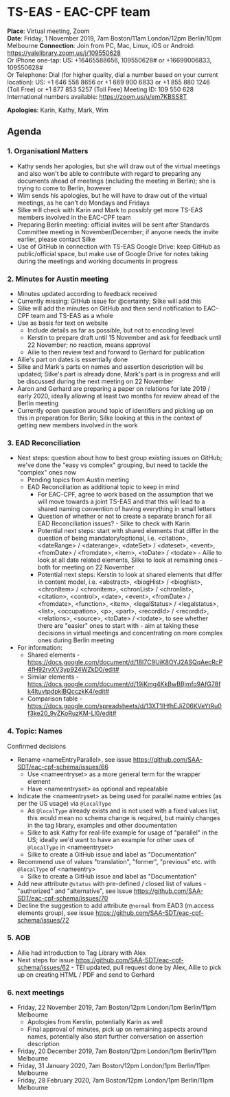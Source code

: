 # TS-EAS - EAC-CPF team

**Place**: Virtual meeting, Zoom  
**Date**: Friday, 1 November 2019, 7am Boston/11am London/12pm Berlin/10pm Melbourne 
**Connection**: 
Join from PC, Mac, Linux, iOS or Android: https://yalelibrary.zoom.us/j/109550628   
Or iPhone one-tap: US: +16465588656, 109550628#  or +16699006833, 109550628#   
Or Telephone: Dial (for higher quality, dial a number based on your current location): 
US: +1 646 558 8656  or +1 669 900 6833  or +1 855 880 1246 (Toll Free) or +1 877 853 5257 (Toll Free)
Meeting ID: 109 550 628  
International numbers available: https://zoom.us/u/em7KBSS8T

**Apologies**: Karin, Kathy, Mark, Wim

## Agenda

### 1. Organisationl Matters
- Kathy sends her apologies, but she will draw out of the virtual meetings and also won't be able to contribute with regard to preparing any documents ahead of meetings (including the meeting in Berlin); she is trying to come to Berlin, however
- Wim sends his apologies, but he will have to draw out of the virtual meetings, as he can't do Mondays and Fridays
- Silke will check with Karin and Mark to possibly get more TS-EAS members involved in the EAC-CPF team
- Preparing Berlin meeting: official invites will be sent after Standards Committee meeting in November/December; if anyone needs the invite earlier, please contact Silke
- Use of GitHub in connection with TS-EAS Google Drive: keep GitHub as public/official space, but make use of Google Drive for notes taking during the meetings and working documents in progress

### 2. Minutes for Austin meeting
- Minutes updated according to feedback received
- Currently missing: GitHub issue for @certainty; Silke will add this
- Silke will add the minutes on GitHub and then send notification to EAC-CPF team and TS-EAS as a whole
- Use as basis for text on website
  - Include details as far as possible, but not to encoding level
  - Kerstin to prepare draft until 15 November and ask for feedback until 22 November; no reaction, means approval
  - Ailie to then review text and forward to Gerhard for publication
- Ailie's part on dates is essentially done
- Silke and Mark's parts on names and assertion description will be updated; Silke's part is already done, Mark's part is in progress and will be discussed during the next meeting on 22 November   
- Aaron and Gerhard are preparing a paper on relations for late 2019 / early 2020, ideally allowing at least two months for review ahead of the Berlin meeting
- Currently open question around topic of identifiers and picking up on this in preparation for Berlin; Silke looking at this in the context of getting new members involved in the work

### 3. EAD Reconciliation
- Next steps: question about how to best group existing issues on GitHub; we've done the "easy vs complex" grouping, but need to tackle the "complex" ones now
  - Pending topics from Austin meeting
  - EAD Reconciliation as additional topic to keep in mind
    - For EAC-CPF, agree to work based on the assumption that we will move towards a joint TS-EAS and that this will lead to a shared naming convention of having everything in small letters
    - Question of whether or not to create a separate branch for all EAD Reconciliation issues? - Silke to check with Karin
    - Potential next steps: start with shared elements that differ in the question of being mandatory/optional, i.e. &lt;citation>, &lt;dateRange> / &lt;daterange>, &lt;dateSet> / &lt;dateset>, &lt;event>, &lt;fromDate> / &lt;fromdate>, &lt;item>, &lt;toDate> / &lt;todate> - Ailie to look at all date related elements, Silke to look at remaining ones - both for meeting on 22 November
    - Potential next steps: Kerstin to look at shared elements that differ in content model, i.e. &lt;abstract>, &lt;biogHist> / &lt;bioghist>, &lt;chronItem> / &lt;chronitem>, &lt;chronList> / &lt;chronlist>, &lt;citation>, &lt;control>, &lt;date>, &lt;event>, &lt;fromDate> / &lt;fromdate>, &lt;function>, &lt;item>, &lt;legalStatus> / &lt;legalstatus>, &lt;list>, &lt;occupation>, &lt;p>, &lt;part>, &lt;recordId> / &lt;recordid>, &lt;relations>, &lt;source>, &lt;toDate> / &lt;todate>, to see whether there are "easier" ones to start with - aim at taking these decisions in virtual meetings and concentrating on more complex ones during Berlin meeting
- For information: 
  - Shared elements - https://docs.google.com/document/d/18I7C9UiK8OYJ2ASQqAecRcP4fH92rvXV3yp924WZkD0/edit#
  - Similar elements - https://docs.google.com/document/d/19iKmg4KkBwBBjmfo9AfG78fk4ltuvtpdpklBQcczkK4/edit#
  - Comparison table - https://docs.google.com/spreadsheets/d/13XT1lHfhEJiZ06KVeYtRu0f3ke20_9vZKoRuzKM-Ll0/edit#

### 4. Topic: Names
Confirmed decisions
- Rename &lt;nameEntryParallel>, see issue https://github.com/SAA-SDT/eac-cpf-schema/issues/66
  - Use &lt;nameentryset> as a more general term for the wrapper element
  - Have &lt;nameentryset> as optional and repeatable
- Indicate the &lt;nameentryset> as being used for parallel name entries (as per the US usage) via `@localType`
  - As `@localType` already exists and is not used with a fixed values list, this would mean no schema change is required, but mainly changes in the tag library, examples and other documentation
  - Silke to ask Kathy for real-life example for usage of "parallel" in the US; ideally we'd want to have an example for other uses of `@localType` in &lt;nameentryset>
  - Silke to create a GitHub issue and label as "Documentation"
- Recommend use of values "translation", "former", "previous" etc. with `@localType` of &lt;nameentry>
  - Silke to create a GitHub issue and label as "Documentation"
- Add new attribute `@status` with pre-defined / closed list of values - "authorized" and "alternative", see issue https://github.com/SAA-SDT/eac-cpf-schema/issues/70 
- Decline the suggestion to add attribute `@normal` from EAD3 (m.access elements group), see issue https://github.com/SAA-SDT/eac-cpf-schema/issues/72

### 5. AOB
- Ailie had introduction to Tag Library with Alex
- Next steps for issue https://github.com/SAA-SDT/eac-cpf-schema/issues/62 - TEI updated, pull request done by Alex, Ailie to pick up on creating HTML / PDF and send to Gerhard

### 6. next meetings
- Friday, 22 November 2019, 7am Boston/12pm London/1pm Berlin/11pm Melbourne  
  - Apologies from Kerstin, potentially Karin as well
  - Final approval of minutes, pick up on remaining aspects around names, potentially also start further conversation on assertion description
- Friday, 20 December 2019, 7am Boston/12pm London/1pm Berlin/11pm Melbourne 
- Friday, 31 January 2020, 7am Boston/12pm London/1pm Berlin/11pm Melbourne 
- Friday, 28 February 2020, 7am Boston/12pm London/1pm Berlin/11pm Melbourne 
